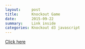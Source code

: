 ```yaml
---
layout:     post
title:      Knockout Game
date:       2015-09-22
summary:    Link inside
categories: Knockout d3 javascript
---
```


[Click here](http://45.55.42.164:1337)



